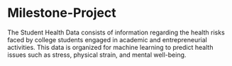 # Milestone-Project
The Student Health Data consists of information regarding the health risks faced by college students engaged in academic and entrepreneurial activities. This data is organized for machine learning to predict health issues such as stress, physical strain, and mental well-being.
